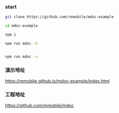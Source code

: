### start

```sh
git clone https://github.com/remobile/mdoc-example

cd mdoc-example

npm i

npm run mdoc -h


npm run mdoc -s


```


### 演示地址

https://remobile.github.io/mdoc-example/index.html

### 工程地址

https://github.com/remobile/mdoc
